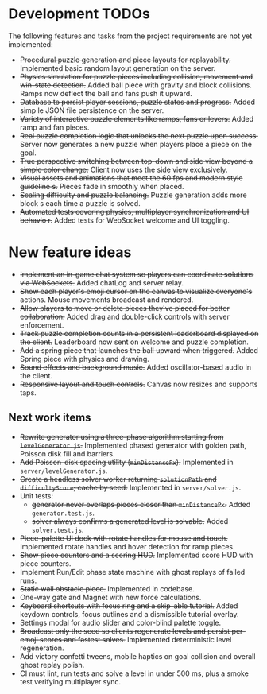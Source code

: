 # Development TODOs

The following features and tasks from the project requirements are not yet implemented:

- ~~Procedural puzzle generation and piece layouts for replayability.~~ Implemented basic random layout generation on the server.
- ~~Physics simulation for puzzle pieces including collision, movement and win-state detection.~~ Added ball piece with gravity and block collisions. Ramps now deflect the ball and fans push it upward.
- ~~Database to persist player sessions, puzzle states and progress.~~ Added simp
le JSON file persistence on the server.
- ~~Variety of interactive puzzle elements like ramps, fans or levers.~~ Added ramp and fan pieces.
- ~~Real puzzle completion logic that unlocks the next puzzle upon success.~~ Server now generates a new puzzle when players place a piece on the goal.
- ~~True perspective switching between top-down and side view beyond a simple color change.~~ Client now uses the side view exclusively.
- ~~Visual assets and animations that meet the 60 fps and modern style guideline
s.~~ Pieces fade in smoothly when placed.
- ~~Scaling difficulty and puzzle balancing.~~ Puzzle generation adds more block
s each time a puzzle is solved.
- ~~Automated tests covering physics, multiplayer synchronization and UI behavio
r.~~ Added tests for WebSocket welcome and UI toggling.

# New feature ideas
- ~~Implement an in-game chat system so players can coordinate solutions via WebSockets.~~ Added chatLog and server relay.
- ~~Show each player's emoji cursor on the canvas to visualize everyone's actions.~~ Mouse movements broadcast and rendered.
- ~~Allow players to move or delete pieces they've placed for better collaboration.~~ Added drag and double-click controls with server enforcement.
- ~~Track puzzle completion counts in a persistent leaderboard displayed on the client.~~ Leaderboard now sent on welcome and puzzle completion.
- ~~Add a spring piece that launches the ball upward when triggered.~~ Added Spring piece with physics and drawing.
- ~~Sound effects and background music.~~ Added oscillator-based audio in the client.
- ~~Responsive layout and touch controls.~~ Canvas now resizes and supports taps.

## Next work items
- ~~Rewrite generator using a three-phase algorithm starting from `levelGenerator.js`.~~ Implemented phased generator with golden path, Poisson disk fill and barriers.
 - ~~Add Poisson-disk spacing utility (`minDistancePx`).~~ Implemented in `server/levelGenerator.js`.
- ~~Create a headless solver worker returning `solutionPath` and `difficultyScore`; cache by seed.~~ Implemented in `server/solver.js`.
- Unit tests:
  - ~~generator never overlaps pieces closer than `minDistancePx`.~~ Added `generator.test.js`.
  - ~~solver always confirms a generated level is solvable.~~ Added `solver.test.js`.
 - ~~Piece-palette UI dock with rotate handles for mouse and touch.~~ Implemented rotate handles and hover detection for ramp pieces.
 - ~~Show piece counters and a scoring HUD.~~ Implemented score HUD with piece counters.
- Implement Run/Edit phase state machine with ghost replays of failed runs.
 - ~~Static wall obstacle piece.~~ Implemented in codebase.
 - One-way gate and Magnet with new force calculations.
- ~~Keyboard shortcuts with focus ring and a skip-able tutorial.~~ Added keydown controls, focus outlines and a dismissible tutorial overlay.
- Settings modal for audio slider and color-blind palette toggle.
- ~~Broadcast only the seed so clients regenerate levels and persist per-emoji scores and fastest solves.~~ Implemented deterministic level regeneration.
- Add victory confetti tweens, mobile haptics on goal collision and overall ghost replay polish.
- CI must lint, run tests and solve a level in under 500 ms, plus a smoke test verifying multiplayer sync.
